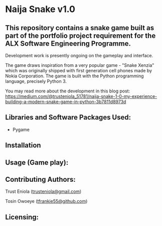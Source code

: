 # Naija Snake v1.0

## This repository contains a snake game built as part of the portfolio project requirement for the ALX Software Engineering Programme.
Development work is presently ongoing on the gameplay and interface.

The game draws inspiration from a very popular game - "Snake Xenzia" which was originally shipped with first generation cell phones made by Nokia Corporation.
The game is built with the Python programming language, precisely Python 3. 

You may read more about the development in this blog post:                                                                           
https://medium.com/@trusteniola_51781/naija-snake-1-0-my-experience-building-a-modern-snake-game-in-python-3b7811d8973d


## Libraries and Software Packages Used:
* Pygame

## Installation
## Usage (Game play):


## Contributing Authors:
Trust Eniola (trusteniola@gmail.com)
                                                                                                                                      
Tosin Owoeye (tfrankie55@github.com)

## Licensing:
